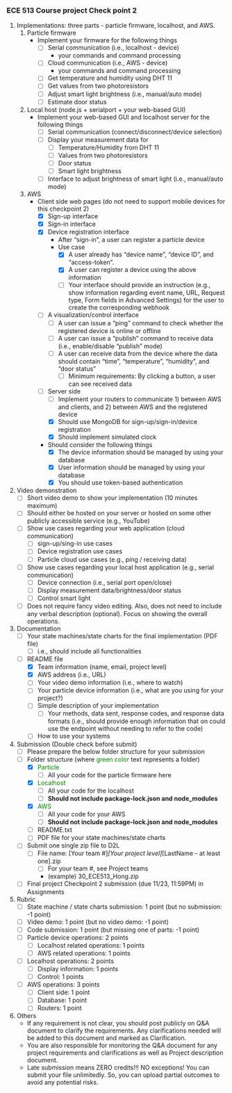 ### ECE 513 Course project Check point 2

1. Implementations: three parts - particle firmware, localhost, and AWS.
	1. Particle firmware
		- Implement your firmware for the following things 
			- [ ] Serial communication (i.e., localhost - device)
				- your commands and command processing
			- [ ] Cloud communication (i.e., AWS - device)
				- your commands and command processing 
			- [ ] Get temperature and humidity using DHT 11 
			- [ ] Get values from two photoresistors
			- [ ] Adjust smart light brightness (i.e., manual/auto mode)
			- [ ] Estimate door status
	2. Local host (node.js + serialport + your web-based GUI)
		- Implement your web-based GUI and localhost server for the following things 
			- [ ] Serial communication (connect/disconnect/device selection)
			- [ ] Display your measurement data for
				- [ ] Temperature/Humidity from DHT 11
				- [ ] Values from two photoresistors
				- [ ] Door status
				- [ ] Smart light brightness
			- [ ] Interface to adjust brightness of smart light (i.e., manual/auto mode)
	3. AWS
		- Client side web pages (do not need to support mobile devices for this checkpoint 2)
			- [x] Sign-up interface 
			- [x] Sign-in interface 
			- [x] Device registration interface
				- After “sign-in”, a user can register a particle device
				- Use case
					- [x] A user already has “device name”, “device ID”, and “access-token”.
					- [x] A user can register a device using the above information
					- [ ] Your interface should provide an instruction (e.g., show information regarding event name, URL, Request type, Form fields in Advanced Settings) for the user to create the corresponding webhook 
			- [ ] A visualization/control interface
				- [ ]  A user can issue a “ping” command to check whether the registered device is online or offline
				- [ ]  A user can issue a “publish” command to receive data (i.e., enable/disable “publish” mode)
				- [ ]  A user can receive data from the device where the data should contain “time”, “temperature”, “humidity”, and “door status”
					- [ ]  Minimum requirements: By clicking a button, a user can see received data 
			- [ ] Server side 
				- [ ] Implement your routers to communicate 1) between AWS and clients, and 2) between AWS and the registered device 
				- [x] Should use MongoDB for sign-up/sign-in/device registration 
				- [x] Should implement simulated clock
			- Should consider the following things 
				- [x] The device information should be managed by using your database 
				- [x] User information should be managed by using your database 
				- [x] You should use token-based authentication
2. Video demonstration
	- [ ] Short video demo to show your implementation (10 minutes maximum)
	- [ ] Should either be hosted on your server or hosted on some other publicly accessible service (e.g., YouTube)
	- [ ] Show use cases regarding your web application (cloud communication) 
		- [ ] sign-up/sing-in use cases 
		- [ ] Device registration use cases 
		- [ ] Particle cloud use cases (e.g., ping / receiving data)
	- [ ] Show use cases regarding your local host application (e.g., serial communication) 
		- [ ] Device connection (i.e., serial port open/close) 
		- [ ] Display measurement data/brightness/door status 
		- [ ] Control smart light
	- [ ] Does not require fancy video editing. Also, does not need to include any verbal description (optional). Focus on showing the overall operations.
3. Documentation
	- [ ]  Your state machines/state charts for the final implementation (PDF file)
		- [ ]  i.e., should include all functionalities
	- [ ]  README file
		- [x] Team information (name, email, project level) 
		- [x] AWS address (i.e., URL) 
		- [ ] Your video demo information (i.e., where to watch) 
		- [ ] Your particle device information (i.e., what are you using for your project?) 
		- [ ] Simple description of your implementation
			- [ ]  Your methods, data sent, response codes, and response data formats (i.e., should provide enough information that on could use the endpoint without needing to refer to the code) 
		- [ ] How to use your systems
4. Submission (Double check before submit)
	- [ ] Please prepare the below folder structure for your submission
	- [ ] Folder structure (where <span style="color: green;">green color</span> text represents a folder)
		- [x] <span style="color: green;">Particle</span>
			- [ ] All your code for the particle firmware here
		- [x] <span style="color: green;">Localhost</span>
			- [ ] All your code for the localhost
			- [ ] __Should **not** include package-lock.json and node_modules__ 
		- [x] <span style="color: green;">AWS</span>
			- [ ] All your code for your AWS
			- [ ] __Should **not** include package-lock.json and node_modules__
		- [ ] README.txt
		- [ ] PDF file for your state machines/state charts
	- [ ] Submit one single zip file to D2L
		- [ ] File name: [Your team #]_[Your project level]_[LastName - at least one].zip
			- [ ] For your team #, see Project teams
			- (example) 30_ECE513_Hong.zip
	- [ ] Final project Checkpoint 2 submission (due 11/23, 11:59PM) in Assignments
5. Rubric
	- [ ] State machine / state charts submission: 1 point (but no submission: -1 point)
	- [ ] Video demo: 1 point (but no video demo: -1 point)
	- [ ] Code submission: 1 point (but missing one of parts: -1 point)
	- [ ] Particle device operations: 2 points 
		- [ ] Localhost related operations: 1 points 
		- [ ] AWS related operations: 1 points
	- [ ] Localhost operations: 2 points 
		- [ ] Display information: 1 points 
		- [ ] Control: 1 points
	- [ ]  AWS operations: 3 points 
		- [ ] Client side: 1 point 
		- [ ] Database: 1 point 
		- [ ] Routers: 1 point
6. Others
	- If any requirement is not clear, you should post publicly on Q&A document to clarify the requirements. Any clarifications needed will be added to this document and marked as Clarification.
	- You are also responsible for monitoring the Q&A document for any project requirements and clarifications as well as Project description document.
	- Late submission means ZERO credits!!! NO exceptions! You can submit your file unlimitedly. So, you can upload partial outcomes to avoid any potential risks.